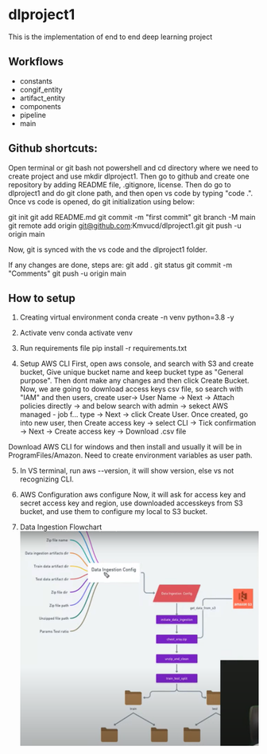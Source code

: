 # dlproject1
This is the implementation of end to end deep learning project

## Workflows

- constants
- congif_entity
- artifact_entity
- components
- pipeline
- main


## Github shortcuts:

Open terminal or git bash not powershell and cd directory where we need to create project and use mkdir dlproject1. Then go to github and create one repository by adding README file, .gitignore, license. Then do go to dlproject1 and do git clone path, and then open vs code by typing "code .". Once vs code is opened, do git initialization using below:

git init
git add README.md
git commit -m "first commit"
git branch -M main
git remote add origin git@github.com:Kmvucd/dlproject1.git
git push -u origin main

Now, git is synced with the vs code and the dlproject1 folder.

If any changes are done, steps are:
git add .
git status
git commit -m "Comments"
git push -u origin main

## How to setup 

1. Creating virtual environment
conda create -n venv python=3.8 -y

2. Activate venv
conda activate venv

3. Run requirements file
pip install -r requirements.txt

4. Setup AWS CLI
First, open aws console, and search with S3 and create bucket, Give unique bucket name and keep bucket type as "General purpose". Then dont make any changes and then click Create Bucket. Now, we are going to download access keys csv file, so search with "IAM" and then users, create user-> User Name -> Next -> Attach policies directly -> and below search with admin -> sekect AWS managed - job f... type -> Next -> click Create User. Once created, go into new user, then Create access key -> select CLI -> Tick confirmation -> Next -> Create access key -> Download .csv file

Download AWS CLI for windows and then install and usually it will be in ProgramFiles/Amazon. Need to create environment variables as user path.

5. In VS terminal, run aws --version, it will show version, else vs not recognizing CLI.

6. AWS Configuration
aws configure
Now, it will ask for access key and secret access key and region, use downloaded accesskeys from S3 bucket, and use them to configure my local to S3 bucket.

7. Data Ingestion Flowchart
![alt text]({631906F3-B1BC-4845-9997-0E414DB08A9C}.png)

